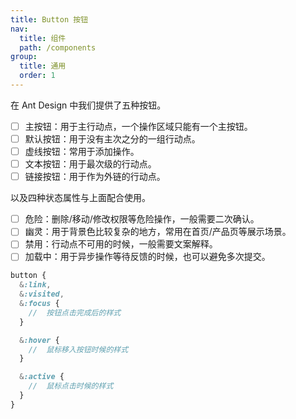 ```yaml
---
title: Button 按钮
nav:
  title: 组件
  path: /components
group:
  title: 通用
  order: 1
---
```


在 Ant Design 中我们提供了五种按钮。

- [ ] 主按钮：用于主行动点，一个操作区域只能有一个主按钮。
- [ ] 默认按钮：用于没有主次之分的一组行动点。
- [ ] 虚线按钮：常用于添加操作。
- [ ] 文本按钮：用于最次级的行动点。
- [ ] 链接按钮：用于作为外链的行动点。

以及四种状态属性与上面配合使用。

- [ ] 危险：删除/移动/修改权限等危险操作，一般需要二次确认。
- [ ] 幽灵：用于背景色比较复杂的地方，常用在首页/产品页等展示场景。
- [ ] 禁用：行动点不可用的时候，一般需要文案解释。
- [ ] 加载中：用于异步操作等待反馈的时候，也可以避免多次提交。

```scss
button {
  &:link,
  &:visited,
  &:focus {
    //  按钮点击完成后的样式
  }

  &:hover {
    //  鼠标移入按钮时候的样式
  }

  &:active {
    //  鼠标点击时候的样式
  }
}
```

<code src="./demo/Basic.tsx" />

<code src="./demo/Loading.tsx" />

<code src="./demo/Size.tsx" />
